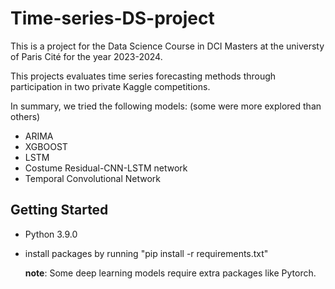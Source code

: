 # Time-series-DS-project
This is a project for the Data Science Course in DCI Masters at the universty of Paris Cité for the year 2023-2024.

This projects evaluates time series forecasting methods through participation in two private Kaggle competitions.

In summary, we tried the following models: (some were more explored than others)

- ARIMA
- XGBOOST
- LSTM
- Costume Residual-CNN-LSTM network
- Temporal Convolutional Network

## Getting Started

- Python 3.9.0
- install packages by running "pip install -r requirements.txt"

  __note__: Some deep learning models require extra packages like Pytorch.


